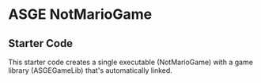ASGE NotMarioGame
==================

## Starter Code
This starter code creates a single executable (NotMarioGame) with a game 
library (ASGEGameLib) that's automatically linked.
